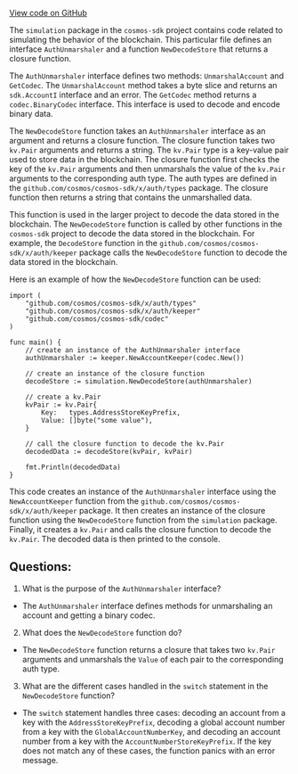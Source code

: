 [View code on GitHub](https://github.com/cosmos/cosmos-sdk/blob/main/x/auth/simulation/decoder.go)

The `simulation` package in the `cosmos-sdk` project contains code related to simulating the behavior of the blockchain. This particular file defines an interface `AuthUnmarshaler` and a function `NewDecodeStore` that returns a closure function.

The `AuthUnmarshaler` interface defines two methods: `UnmarshalAccount` and `GetCodec`. The `UnmarshalAccount` method takes a byte slice and returns an `sdk.AccountI` interface and an error. The `GetCodec` method returns a `codec.BinaryCodec` interface. This interface is used to decode and encode binary data.

The `NewDecodeStore` function takes an `AuthUnmarshaler` interface as an argument and returns a closure function. The closure function takes two `kv.Pair` arguments and returns a string. The `kv.Pair` type is a key-value pair used to store data in the blockchain. The closure function first checks the key of the `kv.Pair` arguments and then unmarshals the value of the `kv.Pair` arguments to the corresponding auth type. The auth types are defined in the `github.com/cosmos/cosmos-sdk/x/auth/types` package. The closure function then returns a string that contains the unmarshalled data.

This function is used in the larger project to decode the data stored in the blockchain. The `NewDecodeStore` function is called by other functions in the `cosmos-sdk` project to decode the data stored in the blockchain. For example, the `DecodeStore` function in the `github.com/cosmos/cosmos-sdk/x/auth/keeper` package calls the `NewDecodeStore` function to decode the data stored in the blockchain.

Here is an example of how the `NewDecodeStore` function can be used:

```
import (
    "github.com/cosmos/cosmos-sdk/x/auth/types"
    "github.com/cosmos/cosmos-sdk/x/auth/keeper"
    "github.com/cosmos/cosmos-sdk/codec"
)

func main() {
    // create an instance of the AuthUnmarshaler interface
    authUnmarshaler := keeper.NewAccountKeeper(codec.New())

    // create an instance of the closure function
    decodeStore := simulation.NewDecodeStore(authUnmarshaler)

    // create a kv.Pair
    kvPair := kv.Pair{
        Key:   types.AddressStoreKeyPrefix,
        Value: []byte("some value"),
    }

    // call the closure function to decode the kv.Pair
    decodedData := decodeStore(kvPair, kvPair)

    fmt.Println(decodedData)
}
```

This code creates an instance of the `AuthUnmarshaler` interface using the `NewAccountKeeper` function from the `github.com/cosmos/cosmos-sdk/x/auth/keeper` package. It then creates an instance of the closure function using the `NewDecodeStore` function from the `simulation` package. Finally, it creates a `kv.Pair` and calls the closure function to decode the `kv.Pair`. The decoded data is then printed to the console.
## Questions: 
 1. What is the purpose of the `AuthUnmarshaler` interface?
- The `AuthUnmarshaler` interface defines methods for unmarshaling an account and getting a binary codec.

2. What does the `NewDecodeStore` function do?
- The `NewDecodeStore` function returns a closure that takes two `kv.Pair` arguments and unmarshals the `Value` of each pair to the corresponding auth type.

3. What are the different cases handled in the `switch` statement in the `NewDecodeStore` function?
- The `switch` statement handles three cases: decoding an account from a key with the `AddressStoreKeyPrefix`, decoding a global account number from a key with the `GlobalAccountNumberKey`, and decoding an account number from a key with the `AccountNumberStoreKeyPrefix`. If the key does not match any of these cases, the function panics with an error message.